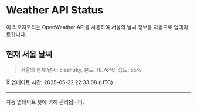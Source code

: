 
# Weather API Status

이 리포지토리는 OpenWeather API를 사용하여 서울의 날씨 정보를 자동으로 업데이트합니다.

## 현재 서울 날씨
> 서울의 현재 날씨: clear sky, 온도: 18.76°C, 습도: 55%

⏳ 업데이트 시간: 2025-05-22 22:33:08 (UTC)

---
자동 업데이트 봇에 의해 관리됩니다.
